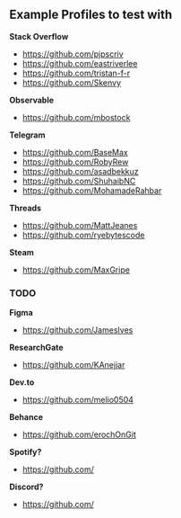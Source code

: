 ## Example Profiles to test with

**Stack Overflow**
- https://github.com/pjpscriv
- https://github.com/eastriverlee
- https://github.com/tristan-f-r
- https://github.com/Skenvy

**Observable**
- https://github.com/mbostock

**Telegram**
- https://github.com/BaseMax
- https://github.com/RobyRew
- https://github.com/asadbekkuz
- https://github.com/ShuhaibNC
- https://github.com/MohamadeRahbar

**Threads**
- https://github.com/MattJeanes
- https://github.com/ryebytescode

**Steam**
- https://github.com/MaxGripe

### TODO

**Figma**
- https://github.com/JamesIves

**ResearchGate**
- https://github.com/KAnejjar

**Dev.to**
- https://github.com/melio0504

**Behance**
- https://github.com/erochOnGit

**Spotify?**
- https://github.com/

**Discord?**
- https://github.com/
